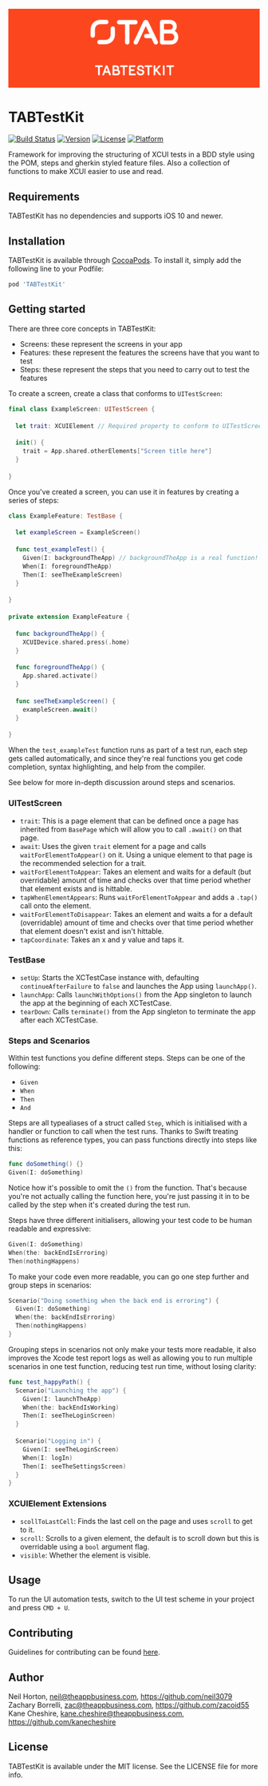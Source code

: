 ![The App Business](Assets/logo.png)

# TABTestKit

[![Build Status](https://travis-ci.org/theappbusiness/TABTestKit.svg?branch=master)](https://travis-ci.org/theappbusiness/TABTestKit)
[![Version](https://img.shields.io/cocoapods/v/TABTestKit.svg?style=flat)](http://cocoapods.org/pods/TABTestKit)
[![License](https://img.shields.io/cocoapods/l/TABTestKit.svg?style=flat)](http://cocoapods.org/pods/TABTestKit)
[![Platform](https://img.shields.io/cocoapods/p/TABTestKit.svg?style=flat)](http://cocoapods.org/pods/TABTestKit)

Framework for improving the structuring of XCUI tests in a BDD style using the POM, steps and gherkin styled feature files. Also a collection of functions to make XCUI easier to use and read.

## Requirements
TABTestKit has no dependencies and supports iOS 10 and newer.

## Installation
TABTestKit is available through [CocoaPods](http://cocoapods.org). To install
it, simply add the following line to your Podfile:

```ruby
pod 'TABTestKit'
```

## Getting started
There are three core concepts in TABTestKit:

- Screens: these represent the screens in your app
- Features: these represent the features the screens have that you want to test
- Steps: these represent the steps that you need to carry out to test the features

To create a screen, create a class that conforms to `UITestScreen`:

```swift
final class ExampleScreen: UITestScreen {

  let trait: XCUIElement // Required property to conform to UITestScreen, used for awaiting screens

  init() {
    trait = App.shared.otherElements["Screen title here"]
  }

}
```

Once you've created a screen, you can use it in features by creating a series of steps:

```swift
class ExampleFeature: TestBase {

  let exampleScreen = ExampleScreen()

  func test_exampleTest() {
    Given(I: backgroundTheApp) // backgroundTheApp is a real function! See below.
    When(I: foregroundTheApp)
    Then(I: seeTheExampleScreen)
  }

}

private extension ExampleFeature {

  func backgroundTheApp() {
    XCUIDevice.shared.press(.home)
  }

  func foregroundTheApp() {
    App.shared.activate()
  }

  func seeTheExampleScreen() {
    exampleScreen.await()
  }

}
```
When the `test_exampleTest` function runs as part of a test run, each step gets called automatically, and since they're real functions you get code completion, syntax highlighting, and help from the compiler.

See below for more in-depth discussion around steps and scenarios.

### UITestScreen
- `trait`: This is a page element that can be defined once a page has inherited from `BasePage` which will allow you to call `.await()` on that page.  
- `await`: Uses the given `trait` element for a page and calls `waitForElementToAppear()` on it. Using a unique element to that page is the recommended selection for a trait.  
- `waitForElementToAppear`: Takes an element and waits for a default (but overridable) amount of time and checks over that time period whether that element exists and is hittable.  
- `tapWhenElementAppears`: Runs  `waitForElementToAppear` and adds a `.tap()` call onto the element.  
- `waitForElementToDisappear`: Takes an element and waits a for a default (overridable) amount of time and checks over that time period whether that element doesn't exist and isn't hittable.  
- `tapCoordinate`: Takes an x and y value and taps it.

### TestBase
- `setUp`: Starts the XCTestCase instance with, defaulting `continueAfterFailure` to `false` and launches the App using `launchApp()`.  
- `launchApp`: Calls `launchWithOptions()` from the App singleton to launch the app at the beginning of each XCTestCase.  
- `tearDown`: Calls `terminate()`  from the App singleton to terminate the app after each XCTestCase.

### Steps and Scenarios
Within test functions you define different steps. Steps can be one of the following:
- `Given`
- `When`
- `Then`
- `And`

Steps are all typealiases of a struct called `Step`, which is initialised with a handler or function to call when the test runs.
Thanks to Swift treating functions as reference types, you can pass functions directly into steps like this:

```swift
func doSomething() {}
Given(I: doSomething)
```

Notice how it's possible to omit the `()` from the function. That's because you're not actually calling the function here, you're just passing it in to be called by the step when it's created during the test run.

Steps have three different initialisers, allowing your test code to be human readable and expressive:

```swift
Given(I: doSomething)
When(the: backEndIsErroring)
Then(nothingHappens)
```

To make your code even more readable, you can go one step further and group steps in scenarios:
```swift
Scenario("Doing something when the back end is erroring") {
  Given(I: doSomething)
  When(the: backEndIsErroring)
  Then(nothingHappens)
}
```

Grouping steps in scenarios not only make your tests more readable, it also improves the Xcode test report logs as well as allowing you to run multiple scenarios in one test function, reducing test run time, without losing clarity:

```swift
func test_happyPath() {
  Scenario("Launching the app") {
    Given(I: launchTheApp)
    When(the: backEndIsWorking)
    Then(I: seeTheLoginScreen)
  }

  Scenario("Logging in") {
    Given(I: seeTheLoginScreen)
    When(I: logIn)
    Then(I: seeTheSettingsScreen)
  }
}

```

### XCUIElement Extensions
- `scollToLastCell`: Finds the last cell on the page and uses `scroll` to get to it.  
- `scroll`: Scrolls to a given element, the default is to scroll down but this is overridable using a `bool` argument flag.
- `visible`: Whether the element is visible.

## Usage
To run the UI automation tests, switch to the UI test scheme in your project and press `CMD + U`.

## Contributing
Guidelines for contributing can be found [here](CONTRIBUTING.md).

## Author
Neil Horton, neil@theappbusiness.com, https://github.com/neil3079  
Zachary Borrelli, zac@theappbusiness.com, https://github.com/zacoid55
Kane Cheshire, kane.cheshire@theappbusiness.com, https://github.com/kanecheshire

## License
TABTestKit is available under the MIT license. See the LICENSE file for more info.
